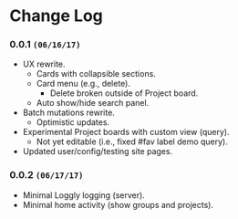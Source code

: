 # Change Log

### 0.0.1 `(06/16/17)`
- UX rewrite.
    - Cards with collapsible sections.
    - Card menu (e.g., delete).
        - Delete broken outside of Project board.
    - Auto show/hide search panel.
- Batch mutations rewrite.
    - Optimistic updates.
- Experimental Project boards with custom view (query).
    - Not yet editable (i.e., fixed #fav label demo query).
- Updated user/config/testing site pages.

### 0.0.2 `(06/17/17)`
- Minimal Loggly logging (server).
- Minimal home activity (show groups and projects).


